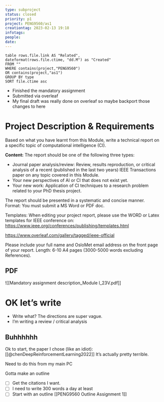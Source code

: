 ```yaml
---
type: subproject
status: closed
priority: p1
project: PENG9560/as1
creationtag: 2023-02-13 19:18
infotags:
people:
date:
---
```


```dataview
table rows.file.link AS "Related",
dateformat(rows.file.ctime, "dd.M") as "Created"
FROM ""
WHERE contains(project,"PENG9560")
OR contains(project,"as1")
GROUP BY type
SORT file.ctime asc 
```

- Finished the mandatory assignment
- Submitted via overleaf
- My final draft was really done on overleaf so maybe backport those changes to here

# Project Description & Requirements
Based on what you have learnt from this Module, write a technical report on a specific topic of computational intelligence (CI). 

**Content:**
The report should be one of the following three types: 
- Journal paper analysis/review: Review, results reproduction, or critical analysis of a recent (published in the last two years) IEEE Transactions paper on any topic covered in this Module. 
- Your new perspectives of AI or CI that does not exist yet. 
- Your new work: Application of CI techniques to a research problem related to your PhD thesis project. 

The report should be presented in a systematic and concise manner. Format: You must submit a MS Word or PDF doc. 

Templates: When editing your project report, please use the WORD or Latex templates for IEEE conference on: https://www.ieee.org/conferences/publishing/templates.html 

https://www.overleaf.com/gallery/tagged/ieee-official

Please include your full name and OsloMet email address on the front page of your report. Length: 6-10 A4 pages (3000-5000 words excluding References).

## PDF
![[Mandatory assignment description_Module I_23V.pdf]]





# OK let’s write
- Write what? The directions are super vague.
- I’m writing a review / critical analysis

## Buhhhhhh
Ok to start, the paper I chose (like an idiot): [[@chenDeepReinforcementLearning2022]]
It’s actually pretty terrible.

Need to do this from my main PC

Gotta make an outline

- [ ] Get the citations I want.
- [ ] I need to write 300 words a day at least
- [ ] Start with an outline [[PENG9560 Outline Assignment 1]]

